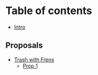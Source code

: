 # Table of contents

* [Intro](README.md)

## Proposals

* [Trash with Frens](proposals/trash-with-frens/README.md)
  * [Prop 1](proposals/trash-with-frens/prop-1.md)
